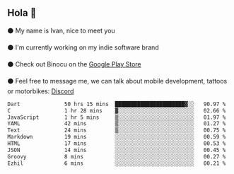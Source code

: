 ## Hola 🌇

⚫ My name is Ivan, nice to meet you

⚫ I'm currently working on my indie software brand

⚫ Check out Binocu on the [Google Play Store](https://play.google.com/store/apps/dev?id=8134108822411179352)

⚫ Feel free to message me, we can talk about mobile development, tattoos or motorbikes: [Discord](https://discord.com/invite/M4wTh36A3N)

<!--START_SECTION:waka-->

```txt
Dart              50 hrs 15 mins  ██████████████████████▓░░   90.97 %
C                 1 hr 28 mins    ▓░░░░░░░░░░░░░░░░░░░░░░░░   02.66 %
JavaScript        1 hr 5 mins     ▒░░░░░░░░░░░░░░░░░░░░░░░░   01.97 %
YAML              42 mins         ▒░░░░░░░░░░░░░░░░░░░░░░░░   01.27 %
Text              24 mins         ▒░░░░░░░░░░░░░░░░░░░░░░░░   00.75 %
Markdown          19 mins         ░░░░░░░░░░░░░░░░░░░░░░░░░   00.59 %
HTML              17 mins         ░░░░░░░░░░░░░░░░░░░░░░░░░   00.53 %
JSON              14 mins         ░░░░░░░░░░░░░░░░░░░░░░░░░   00.45 %
Groovy            8 mins          ░░░░░░░░░░░░░░░░░░░░░░░░░   00.27 %
Ezhil             6 mins          ░░░░░░░░░░░░░░░░░░░░░░░░░   00.21 %
```

<!--END_SECTION:waka-->
